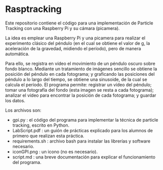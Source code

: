 # Rasptracking #

Este repositorio contiene el código para una implementación de Particle Tracking con una Raspberry Pi y su cámara (picamera). 

La idea es emplear una Raspberry Pi y una picamera para realizar el experimento clásico del péndulo (en el cual se obtiene el valor de  g, la aceleración de la gravedad, midiendo el período), pero de manera automática.

Para ello, se registra en vídeo el movimiento de un péndulo oscuro sobre fondo blanco. Mediante un tratamiento de imágenes sencillo se obtiene la posición del péndulo en cada fotograma; y graficando las posiciones del péndulo a lo largo del tiempo, se obtiene una sinusoide, de la cual se calcula el período.
El programa permite: registrar un vídeo del péndulo; tomar una fotografía del fondo (esta imagen se resta a cada fotograma); analizar el vídeo para encontrar la posición de cada fotograma; y guardar los datos. 

Los archivos son:
* gpi.py : el código del programa para implementar la técnica de particle tracking, escrito en Python.
* LabScript.pdf : un guión de prácticas explicado para los alumnos de primero que realizan esta práctica.
* requirements.sh : archivo bash para instalar las librerías y software necesario.
* iconGPI.png : un icono (no es necesario).
* script.md : una breve documentación para explicar el funcionamiento del programa.
